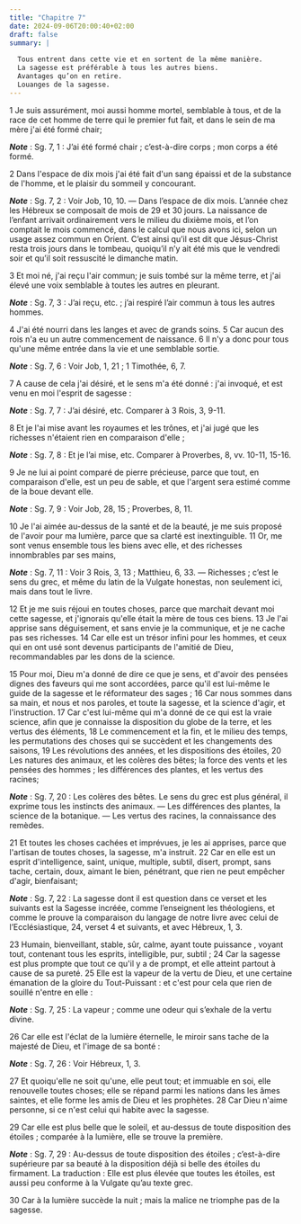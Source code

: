 ```yaml
---
title: "Chapitre 7"
date: 2024-09-06T20:00:40+02:00
draft: false
summary: |
  
  Tous entrent dans cette vie et en sortent de la même manière.
  La sagesse est préférable à tous les autres biens.
  Avantages qu’on en retire.
  Louanges de la sagesse.
---
```



1 Je suis assurément, moi aussi homme mortel, semblable à tous, et de la race de cet homme de terre qui le premier fut fait, et dans le sein de ma mère j'ai été formé chair;

***Note*** :  Sg. 7, 1 : J’ai été formé chair ; c’est-à-dire corps ; mon corps a été formé.

2 Dans l'espace de dix mois j'ai été fait d'un sang épaissi et de la substance de l'homme, et le plaisir du sommeil y concourant.

***Note*** :  Sg. 7, 2 : Voir Job, 10, 10. ― Dans l’espace de dix mois. L’année chez les Hébreux se composait de mois de 29 et 30 jours. La naissance de l’enfant arrivait ordinairement vers le milieu du dixième mois, et l’on comptait le mois commencé, dans le calcul que nous avons ici, selon un usage assez commun en Orient. C’est ainsi qu’il est dit que Jésus-Christ resta trois jours dans le tombeau, quoiqu’il n’y ait été mis que le vendredi soir et qu’il soit ressuscité le dimanche matin.

3 Et moi né, j'ai reçu l'air commun; je suis tombé sur la même terre, et j'ai élevé une voix semblable à toutes les autres en pleurant.

***Note*** :  Sg. 7, 3 : J’ai reçu, etc. ; j’ai respiré l’air commun à tous les autres hommes.

4 J'ai été nourri dans les langes et avec de grands soins. 5 Car aucun des rois n'a eu un autre commencement de naissance. 6 Il n'y a donc pour tous qu'une même entrée dans la vie et une semblable sortie.

***Note*** :  Sg. 7, 6 : Voir Job, 1, 21 ; 1 Timothée, 6, 7.


7 A cause de cela j'ai désiré, et le sens m'a été donné : j'ai invoqué, et est venu en moi l'esprit de sagesse :

***Note*** :  Sg. 7, 7 : J’ai désiré, etc. Comparer à 3 Rois, 3, 9-11.

8 Et je l'ai mise avant les royaumes et les trônes, et j'ai jugé que les richesses n'étaient rien en comparaison d'elle ;

***Note*** :  Sg. 7, 8 : Et je l’ai mise, etc. Comparer à Proverbes, 8, vv. 10-11, 15-16.

9 Je ne lui ai point comparé de pierre précieuse, parce que tout, en comparaison d'elle, est un peu de sable, et que l'argent sera estimé comme de la boue devant elle.

***Note*** :  Sg. 7, 9 : Voir Job, 28, 15 ; Proverbes, 8, 11.

10 Je l'ai aimée au-dessus de la santé et de la beauté, je me suis proposé de l'avoir pour ma lumière, parce que sa clarté est inextinguible. 11 Or, me sont venus ensemble tous les biens avec elle, et des richesses innombrables par ses mains,

***Note*** :  Sg. 7, 11 : Voir 3 Rois, 3, 13 ; Matthieu, 6, 33. ― Richesses ; c’est le sens du grec, et même du latin de la Vulgate honestas, non seulement ici, mais dans tout le livre.

12 Et je me suis réjoui en toutes choses, parce que marchait devant moi cette sagesse, et j'ignorais qu'elle était la mère de tous ces biens. 13 Je l'ai apprise sans déguisement, et sans envie je la communique, et je ne cache pas ses richesses. 14 Car elle est un trésor infini pour les hommes, et ceux qui en ont usé sont devenus participants de l'amitié de Dieu, recommandables par les dons de la science.


15 Pour moi, Dieu m'a donné de dire ce que je sens, et d'avoir des pensées dignes des faveurs qui me sont accordées, parce qu'il est lui-même le guide de la sagesse et le réformateur des sages ; 16 Car nous sommes dans sa main, et nous et nos paroles, et toute la sagesse, et la science d'agir, et l'instruction. 17 Car c'est lui-même qui m'a donné de ce qui est la vraie science, afin que je connaisse la disposition du globe de la terre, et les vertus des éléments, 18 Le commencement et la fin, et le milieu des temps, les permutations des choses qui se succèdent et les changements des saisons, 19 Les révolutions des années, et les dispositions des étoiles, 20 Les natures des animaux, et les colères des bêtes; la force des vents et les pensées des hommes ; les différences des plantes, et les vertus des racines;

***Note*** :  Sg. 7, 20 : Les colères des bêtes. Le sens du grec est plus général, il exprime tous les instincts des animaux. ― Les différences des plantes, la science de la botanique. ― Les vertus des racines, la connaissance des remèdes.

21 Et toutes les choses cachées et imprévues, je les ai apprises, parce que l'artisan de toutes choses, la sagesse, m'a instruit. 22 Car en elle est un esprit d'intelligence, saint, unique, multiple, subtil, disert, prompt, sans tache, certain, doux, aimant le bien, pénétrant, que rien ne peut empêcher d'agir, bienfaisant;

***Note*** :  Sg. 7, 22 : La sagesse dont il est question dans ce verset et les suivants est la Sagesse incréée, comme l’enseignent les théologiens, et comme le prouve la comparaison du langage de notre livre avec celui de l’Ecclésiastique, 24, verset 4 et suivants, et avec Hébreux, 1, 3.


23 Humain, bienveillant, stable, sûr, calme, ayant toute puissance , voyant tout, contenant tous les esprits, intelligible, pur, subtil ; 24 Car la sagesse est plus prompte que tout ce qu'il y a de prompt, et elle atteint partout à cause de sa pureté. 25 Elle est la vapeur de la vertu de Dieu, et une certaine émanation de la gloire du Tout-Puissant : et c'est pour cela que rien de souillé n'entre en elle :

***Note*** :  Sg. 7, 25 : La vapeur ; comme une odeur qui s’exhale de la vertu divine.

26 Car elle est l'éclat de la lumière éternelle, le miroir sans tache de la majesté de Dieu, et l'image de sa bonté :

***Note*** :  Sg. 7, 26 : Voir Hébreux, 1, 3.


27 Et quoiqu'elle ne soit qu'une, elle peut tout; et immuable en soi, elle renouvelle toutes choses; elle se répand parmi les nations dans les âmes saintes, et elle forme les amis de Dieu et les prophètes. 28 Car Dieu n'aime personne, si ce n'est celui qui habite avec la sagesse.


29 Car elle est plus belle que le soleil, et au-dessus de toute disposition des étoiles ; comparée à la lumière, elle se trouve la première.

***Note*** :  Sg. 7, 29 : Au-dessus de toute disposition des étoiles ; c’est-à-dire supérieure par sa beauté à la disposition déjà si belle des étoiles du firmament. La traduction : Elle est plus élevée que toutes les étoiles, est aussi peu conforme à la Vulgate qu’au texte grec.

30 Car à la lumière succède la nuit ; mais la malice ne triomphe pas de la sagesse.


